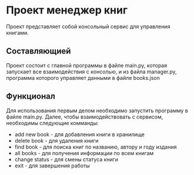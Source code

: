 # Проект менеджер книг

Проект представляет собой консольный сервис для управления книгами.

## Составляющией

Проект состоит с главной программы в файле main.py, которая запускает все взаимодействия с консолью, и из файла manager.py, программа которого управляет данными в файле books.json

## Функционал

Для использования первым делом необходимо запустить программу в файле main.py. Далее, чтобы взаимодействовать с сервисом, необходимы следующие комманды:
- add new book - для добавления книги в хранилище
- delete book - для удаления книги
- find book - для поиска книг по названию, автору и году издания
- all books - для получения информации по всем книгам
- change status - для смены статуса книги
- exit - для завершения работы